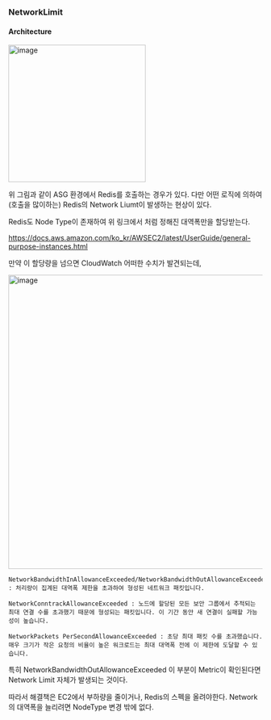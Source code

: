 ### NetworkLimit

#### Architecture

<img width="272" alt="image" src="https://github.com/sm55555/Cloud/assets/38831314/8f6f6d5a-59c4-49f7-aa51-71642373151a">

위 그림과 같이 ASG 환경에서 Redis를 호출하는 경우가 있다. 다만 어떤 로직에 의하여(호출을 많이하는) Redis의 Network Liumt이 발생하는 현상이 있다. 

Redis도 Node Type이 존재하여 위 링크에서 처럼 정해진 대역폭만을 할당받는다.

https://docs.aws.amazon.com/ko_kr/AWSEC2/latest/UserGuide/general-purpose-instances.html

만약 이 할당량을 넘으면 CloudWatch 어떠한 수치가 발견되는데,

<img width="583" alt="image" src="https://github.com/sm55555/Cloud/assets/38831314/a5b2d31f-c9f8-41d5-a12c-0be2c2eeafd6">


```
NetworkBandwidthInAllowanceExceeded/NetworkBandwidthOutAllowanceExceeded : 처리량이 집계된 대역폭 제한을 초과하여 형성된 네트워크 패킷입니다.

NetworkConntrackAllowanceExceeded : 노드에 할당된 모든 보안 그룹에서 추적되는 최대 연결 수를 초과했기 때문에 형성되는 패킷입니다. 이 기간 동안 새 연결이 실패할 가능성이 높습니다.

NetworkPackets PerSecondAllowanceExceeded : 초당 최대 패킷 수를 초과했습니다. 매우 크기가 작은 요청의 비율이 높은 워크로드는 최대 대역폭 전에 이 제한에 도달할 수 있습니다.
```

특히 NetworkBandwidthOutAllowanceExceeded 이 부분이 Metric이 확인된다면 Network Limit 자체가 발생되는 것이다.

따라서 해결책은 EC2에서 부하량을 줄이거나, Redis의 스펙을 올려야한다. Network의 대역폭을 늘리려면 NodeType 변경 밖에 없다. 
